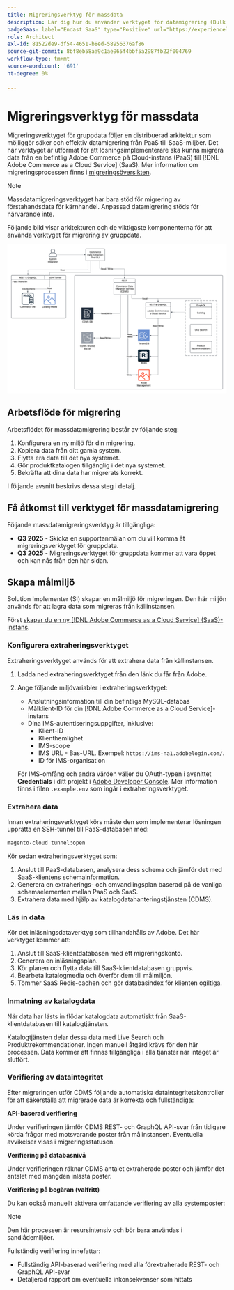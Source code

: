 ```yaml
---
title: Migreringsverktyg för massdata
description: Lär dig hur du använder verktyget för datamigrering (Bulk Data Migration) för att migrera data från din befintliga Adobe Commerce på molninstansen till  [!DNL Adobe Commerce as a Cloud Service].
badgeSaas: label="Endast SaaS" type="Positive" url="https://experienceleague.adobe.com/sv/docs/commerce/user-guides/product-solutions" tooltip="Gäller endast Adobe Commerce as a Cloud Service- och Adobe Commerce Optimizer-projekt (SaaS-infrastruktur som hanteras av Adobe)."
role: Architect
exl-id: 81522de9-df54-4651-b8ed-58956376af86
source-git-commit: 8bf8eb58aa9c1ae965f4bbf5a2987fb22f004769
workflow-type: tm+mt
source-wordcount: '691'
ht-degree: 0%

---
```


# Migreringsverktyg för massdata

Migreringsverktyget för gruppdata följer en distribuerad arkitektur som möjliggör säker och effektiv datamigrering från PaaS till SaaS-miljöer. Det här verktyget är utformat för att lösningsimplementerare ska kunna migrera data från en befintlig Adobe Commerce på Cloud-instans (PaaS) till [!DNL Adobe Commerce as a Cloud Service] (SaaS). Mer information om migreringsprocessen finns i [migreringsöversikten](./overview.md).

>[!NOTE]
>
>Massdatamigreringsverktyget har bara stöd för migrering av förstahandsdata för kärnhandel. Anpassad datamigrering stöds för närvarande inte.

Följande bild visar arkitekturen och de viktigaste komponenterna för att använda verktyget för migrering av gruppdata.

![Verktygsarkitektur för massdatamigrering](../assets/bulk-data-diagram.png)

## Arbetsflöde för migrering

Arbetsflödet för massdatamigrering består av följande steg:

1. Konfigurera en ny miljö för din migrering.
1. Kopiera data från ditt gamla system.
1. Flytta era data till det nya systemet.
1. Gör produktkatalogen tillgänglig i det nya systemet.
1. Bekräfta att dina data har migrerats korrekt.

I följande avsnitt beskrivs dessa steg i detalj.

## Få åtkomst till verktyget för massdatamigrering

Följande massdatamigreringsverktyg är tillgängliga:

- **Q3 2025** - Skicka en supportanmälan om du vill komma åt migreringsverktyget för gruppdata.
- **Q3 2025** - Migreringsverktyget för gruppdata kommer att vara öppet och kan nås från den här sidan.

## Skapa målmiljö

Solution Implementer (SI) skapar en målmiljö för migreringen. Den här miljön används för att lagra data som migreras från källinstansen.

Först [skapar du en ny  [!DNL Adobe Commerce as a Cloud Service] (SaaS)-instans](../getting-started.md#create-an-instance).

### Konfigurera extraheringsverktyget

Extraheringsverktyget används för att extrahera data från källinstansen.

1. Ladda ned extraheringsverktyget från den länk du får från Adobe.
1. Ange följande miljövariabler i extraheringsverktyget:
   - Anslutningsinformation till din befintliga MySQL-databas
   - Målklient-ID för din [!DNL Adobe Commerce as a Cloud Service]-instans
   - Dina IMS-autentiseringsuppgifter, inklusive:
      - Klient-ID
      - Klienthemlighet
      - IMS-scope
      - IMS URL - Bas-URL. Exempel: `https://ims-na1.adobelogin.com/`.
      - ID för IMS-organisation

   För IMS-omfång och andra värden väljer du OAuth-typen i avsnittet **Credentials** i ditt projekt i [Adobe Developer Console](https://developer.adobe.com/console/). Mer information finns i filen `.example.env` som ingår i extraheringsverktyget.

### Extrahera data

Innan extraheringsverktyget körs måste den som implementerar lösningen upprätta en SSH-tunnel till PaaS-databasen med:

```bash
magento-cloud tunnel:open
```

Kör sedan extraheringsverktyget som:

1. Anslut till PaaS-databasen, analysera dess schema och jämför det med SaaS-klientens schemainformation.
1. Generera en extraherings- och omvandlingsplan baserad på de vanliga schemaelementen mellan PaaS och SaaS.
1. Extrahera data med hjälp av katalogdatahanteringstjänsten (CDMS).

### Läs in data

Kör det inläsningsdataverktyg som tillhandahålls av Adobe. Det här verktyget kommer att:

1. Anslut till SaaS-klientdatabasen med ett migreringskonto.
1. Generera en inläsningsplan.
1. Kör planen och flytta data till SaaS-klientdatabasen gruppvis.
1. Bearbeta katalogmedia och överför dem till målmiljön.
1. Tömmer SaaS Redis-cachen och gör databasindex för klienten ogiltiga.

### Inmatning av katalogdata

När data har lästs in flödar katalogdata automatiskt från SaaS-klientdatabasen till katalogtjänsten.

Katalogtjänsten delar dessa data med Live Search och Produktrekommendationer. Ingen manuell åtgärd krävs för den här processen. Data kommer att finnas tillgängliga i alla tjänster när intaget är slutfört.

### Verifiering av dataintegritet

Efter migreringen utför CDMS följande automatiska dataintegritetskontroller för att säkerställa att migrerade data är korrekta och fullständiga:

**API-baserad verifiering**

Under verifieringen jämför CDMS REST- och GraphQL API-svar från tidigare körda frågor med motsvarande poster från målinstansen. Eventuella avvikelser visas i migreringsstatusen.

**Verifiering på databasnivå**

Under verifieringen räknar CDMS antalet extraherade poster och jämför det antalet med mängden inlästa poster.

**Verifiering på begäran (valfritt)**

Du kan också manuellt aktivera omfattande verifiering av alla systemposter:

>[!NOTE]
>
>Den här processen är resursintensiv och bör bara användas i sandlådemiljöer.

Fullständig verifiering innefattar:

- Fullständig API-baserad verifiering med alla förextraherade REST- och GraphQL API-svar
- Detaljerad rapport om eventuella inkonsekvenser som hittats
